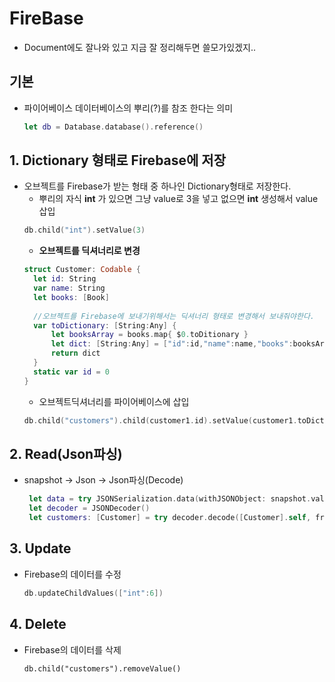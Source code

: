 # FireBase
- Document에도 잘나와 있고 지금 잘 정리해두면 쓸모가있겠지..
## 기본
- 파이어베이스 데이터베이스의 뿌리(?)를 참조 한다는 의미
  ```swift
  let db = Database.database().reference()
  ```

## 1. Dictionary 형태로 Firebase에 저장
- 오브젝트를 Firebase가 받는 형태 중 하나인 Dictionary형태로 저장한다.
  - 뿌리의 자식 **int** 가 있으면 그냥 value로 3을 넣고 없으면 **int** 생성해서 value삽입 
  ```swift
  db.child("int").setValue(3)
  ```
  - **오브젝트를 딕셔너리로 변경**
  ```swift
  struct Customer: Codable {
    let id: String
    var name: String
    let books: [Book]
    
    //오브젝트를 Firebase에 보내기위해서는 딕셔너리 형태로 변경해서 보내줘야한다.
    var toDictionary: [String:Any] {
        let booksArray = books.map{ $0.toDitionary }
        let dict: [String:Any] = ["id":id,"name":name,"books":booksArray]
        return dict
    }
    static var id = 0
  }
  ```
  - 오브젝트딕셔너리를 파이어베이스에 삽입
  ```swift
  db.child("customers").child(customer1.id).setValue(customer1.toDictionary)
  ```
## 2. Read(Json파싱)
- snapshot -> Json -> Json파싱(Decode)
  ```swift
   let data = try JSONSerialization.data(withJSONObject: snapshot.value, options: []) //snapshot -> Json
   let decoder = JSONDecoder()
   let customers: [Customer] = try decoder.decode([Customer].self, from: data) //Json -> 파싱
  ```
## 3. Update
- Firebase의 데이터를 수정
  ```swift
  db.updateChildValues(["int":6])
  ```

## 4. Delete
- Firebase의 데이터를 삭제
  ```switf
  db.child("customers").removeValue()
  ```
